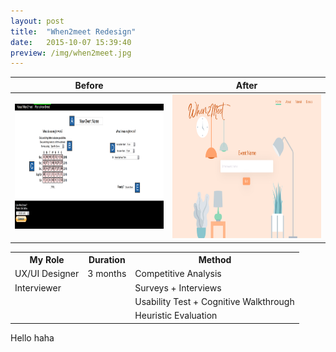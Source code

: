 ```yaml
---
layout: post
title:  "When2meet Redesign"
date:   2015-10-07 15:39:40
preview: /img/when2meet.jpg
---
```




Before                                                              |  After
--------------------------------------------------------------------|--------------------------------------------------------------------
<img src="/img/when2meet now.png" alt="When2meet" title="Old version" height="200" width="400"/> |<img src="/img/when2meet homepage.jpg" alt="When2meet" title="New version" height="230" />

<center>
<table>
  <tr>
    <th>My Role</th>
    <th>Duration</th>
    <th>Method</th>
  </tr>
  <tr>
    <td>UX/UI Designer</td>
    <td>3 months</td>
    <td>Competitive Analysis</td>
  </tr>
  <tr>
    <td>Interviewer</td>
    <td></td>
    <td>Surveys + Interviews</td>
  </tr>
  <tr>
    <td></td>
    <td></td>
    <td>Usability Test + Cognitive Walkthrough</td>
  </tr>
  <tr>
    <td></td>
    <td></td>
    <td>Heuristic Evaluation</td>
  </tr>
</table>
</center>

Hello
haha
